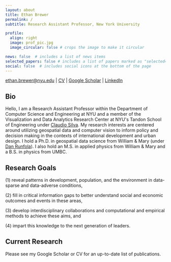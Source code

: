```yaml
---
layout: about
title: Ethan Brewer
permalink: /
subtitle: Research Assistant Professor, New York University

profile:
  align: right
  image: prof_pic.jpg
  image_circular: false # crops the image to make it circular

news: false  # includes a list of news items
selected_papers: false # includes a list of papers marked as "selected={true}"
social: false  # includes social icons at the bottom of the page
---
```

ethan.brewer@nyu.edu | <a href='https://drive.google.com/file/d/1_ca6HT2iuR2Tg_-4xOKzQsNAj5jAClDF/view?usp=sharing'>CV</a> | <a href='https://scholar.google.com/citations?user=aVcOpMwAAAAJ&hl=en'>Google Scholar</a> | <a href='https://www.linkedin.com/in/ethanbrewer/'>LinkedIn</a>

## Bio
Hello, I am a Research Assistant Professor within the Department of Computer Science and Engineering at NYU and a member of the Visualization and Data Analytics Research Center at NYU's Tandon School of Engineering under <a href='https://engineering.nyu.edu/faculty/claudio-silva'>Claudio Silva</a>. My research interests are centered around utilizing geospatial data and computer vision to inform policy and decision making in the contexts of international development and urban design. I hold a Ph.D. in geospatial data science from William & Mary (under <a href='https://www.wm.edu/as/appliedscience/people/runfola_d.php'>Dan Runfola</a>). I also hold an M.S. in applied physics from William & Mary and a B.S. in physics from UMBC.

## Research Goals  
(1) reveal patterns in development, population, and the environment in data-sparse and data-adverse conditions,

(2) fill in critical information gaps to better understand social and economic outcomes and events in these areas,

(3) develop interdisciplinary collaborations and computational and empirical methods to achieve these aims, and

(4) impart this knowledge to the next generation of leaders.

## Current Research
Please see my Google Scholar or CV for an up-to-date list of publications.
